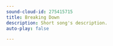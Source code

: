 ```yaml
---
sound-cloud-id: 275415715
title: Breaking Down
description: Short song's description.
auto-play: false

---
```


